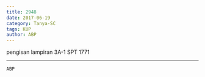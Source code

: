 ```yaml
---
title: 2948
date: 2017-06-19
category: Tanya-SC
tags: KUP
author: ABP
---
```


pengisan lampiran 3A-1 SPT 1771

---



`ABP`
